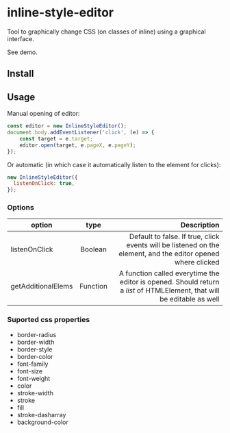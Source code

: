 # inline-style-editor
Tool to graphically change CSS (on classes of inline) using a graphical interface.

See demo.

## Install


## Usage
Manual opening of editor:
```js
const editor = new InlineStyleEditor();
document.body.addEventListener('click', (e) => {
    const target = e.target;
    editor.open(target, e.pageX, e.pageY);
});
```
Or automatic (in which case it automatically listen to the <body> element for clicks):
```js
new InlineStyleEditor({
  listenOnClick: true,
});
```

### Options
| option        | type           | Description  |
| ------------- |:-------------:| -----:|
| listenOnClick      | Boolean | Default to false. If true, click events will be listened on the <body> element, and the editor opened where clicked |
| getAdditionalElems      | Function      |   A function called everytime the editor is opened. Should return a *list* of HTMLElement, that will be editable as well |

### Suported css properties

- border-radius
- border-width
- border-style
- border-color
- font-family
- font-size
- font-weight
- color
- stroke-width
- stroke
- fill
- stroke-dasharray
- background-color
